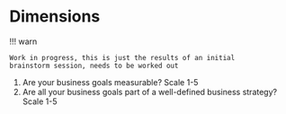 # Dimensions

!!! warn

    Work in progress, this is just the results of an initial
    brainstorm session, needs to be worked out

1. Are your business goals measurable? Scale 1-5
2. Are all your business goals part of a well-defined
   business strategy? Scale 1-5
